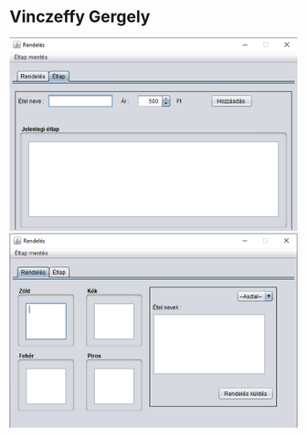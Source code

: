 # Vinczeffy Gergely

![alt text](https://github.com/SnowGRH/SzerdaEtlap/blob/main/kepek/kep1.png?raw=true)
![alt text](https://github.com/SnowGRH/SzerdaEtlap/blob/main/kepek/kep2.png?raw=true)
